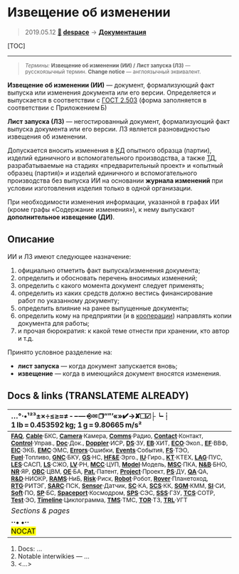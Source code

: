# Извещение об изменении
> 2019.05.12 **[🚀](../index/index.md) [despace](index.md)** → **[Документация](doc.md)**

[TOC]

---

> <small>*Термины:* **Извещение об изменении (ИИ) / Лист запуска (ЛЗ)** — русскоязычный термин. **Change notice** — англоязычный эквивалент.</small>

**Извещение об изменении (ИИ)** — документ, формализующий факт выпуска или изменения документа или его версии. Определяется и выпускается в соответствии с [ГОСТ 2.503](гост_2_503.md) (форма заполняется в соответствии с Приложением Б)

**Лист запуска (ЛЗ)** — негостированный документ, формализующий факт выпуска документа или его версии. ЛЗ является разновидностью извещения об изменении.

Допускается вносить изменения в [КД](doc.md) опытного образца (партии), изделий единичного и вспомогательного производства, а также [ТД](doc.md), разрабатываемые на стадиях «предварительный проект» и «опытный образец (партия)» и изделий единичного и вспомогательного производства без выпуска ИИ на основании **журнала изменений** при условии изготовления изделия только в одной организации.

При необходимости изменения информации, указанной в графах ИИ (кроме графы «Содержание изменения»), к нему выпускают **дополнительное извещение (ДИ)**.



## Описание
ИИ и ЛЗ имеют следующее назначение:

   1. официально отметить факт выпуска/изменения документа;
   1. определить и обосновать перечень вносимых изменений;
   1. определить с какого момента документ следует применять;
   1. определить из каких средств должно вестись финансирование работ по указанному документу;
   1. определить влияние на ранее выпущенные документы;
   1. определить кому на предприятии (и в [кооперации](contact.md)) направлять копии документа для работы;
   1. и прочая бюрократия: к какой теме отнести при хранении, кто автор и т.д.

Принято условное разделение на:

   - **лист запуска** — когда документ запускается вновь;
   - **извещение** — когда в имеющийся документ вносятся изменения.



<p style="page-break-after:always"> </p>

## Docs & links (TRANSLATEME ALREADY)
|…°·•¹²³±×÷≤≥≈≠ ‑ −— ⎆✉ ❐“”’«»✔→✘☐☑├┕┆ 1 lb = 0.453592 kg; 1 g = 9.80665 m/s²|
|:--|
|<small>**[FAQ](faq.md)**, **[Cable](cable.md)**·БКС, **[Camera](camera.md)**·Камера, **[Comms](comms.md)**·Радио, **[Contact](contact.md)**·Контакт, **[Control](control.md)**·Управ., **[Doc](doc.md)**·Док., **[Doppler](doppler.md)**·ИСР, **[DS](ds.md)**·ЗУ, **[EB](eb.md)**·ХИТ, **[ECO](ecology.md)**·Экол., **[EF](ef.md)**·ВВФ, **[ElC](elc.md)**·ЭКБ, **[EMC](emc.md)**·ЭМС, **[Errors](error.md)**·Ошибки, **[Events](event.md)**·События, **[FS](fs.md)**·ТЭО, **[Fuel](fuel.md)**·Топливо, **[GNC](gnc.md)**·БКУ, **[GS](scs.md)**·НС, **[HF&E](hfe.md)**·Эрго., **[IU](iu.md)**·Гиро., **[KT](kt.md)**·КТЕХ, **[LAG](lag.md)**·ПУC, **[LES](les.md)**·САСП, **[LS](ls.md)**·СЖО, **[LV](lv.md)**·РН, **[MCC](mcc.md)**·ЦУП, **[Model](model.md)**·Модель, **[MSC](sc.md)**·ПКА, **[N&B](nnb.md)**·БНО, **[NR](nr.md)**·ЯР, **[OBC](obc.md)**·ЦВМ, **[OE](oe.md)**·БА, **[Pat.](патент.md)**·Патент, **[Project](project.md)**·Проект, **[PS](ps.md)**·ДУ, **[QA](quality.md)**·QA, **[R&D](rnd.md)**·НИОКР, **[RAMS](rams.md)**·НиБ, **[Risk](risk.md)**·Риск, **[Robot](robotics.md)**·Робот, **[Rover](rover.md)**·Планетоход, **[RTG](rtg.md)**·РИТЭГ, **[SARC](sarc.md)**·ПСК, **[Sensor](sensor.md)**·Датчик, **[SC](sc.md)**·КА, **[SCS](scs.md)**·КК, **[SGM](sgm.md)**·КММ, **[SI](si.md)**·СИ, **[Soft](soft.md)**·ПО, **[SP](sp.md)**·БС, **[Spaceport](spaceport.md)**·Космодром, **[SPS](sps.md)**·СЭС, **[SSS](sss.md)**·ГЗУ, **[TCS](tcs.md)**·СОТР, **[Test](test.md)**·ЭО, **[Timeline](timeline.md)**·Циклограмма, **[TMS](tms.md)**·ТМС, **[TOR](tor.md)**·ТЗ, **[TRL](trl.md)**·УГТ</small>|
|*Sections & pages*|
|**··• [](.md) •··**<br> <mark>NOCAT</mark> |

   1. Docs: …
   1. Notable interwikies — …
   1. <…>
